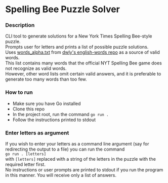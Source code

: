 # Spelling Bee Puzzle Solver

### Description
CLI tool to generate solutions for a New York Times Spelling Bee-style puzzle. \
Prompts user for letters and prints a list of possible puzzle solutions. \
Uses [words_alpha.txt](https://github.com/dwyl/english-words/blob/master/words_alpha.txt) from [dwly's english-words repo](https://github.com/dwyl/english-words/tree/master) as a source of valid words. \
This list contains many words that the official NYT Spelling Bee game does not recognize as valid words. \
However, other word lists omit certain valid answers, and it is preferable to generate too many words than too few.

### How to run
- Make sure you have Go installed
- Clone this repo
- In the project root, run the command `go run .`
- Follow the instructions printed to stdout

### Enter letters as argument
If you wish to enter your letters as a command line argument (say for redirecting the output to a file) you can run the command \
`go run . [letters]` \
with `[letters]` replaced with a string of the letters in the puzzle with the required letter first. \
No instructions or user prompts are printed to stdout if you run the program in this manner. You will receive only a list of answers.
